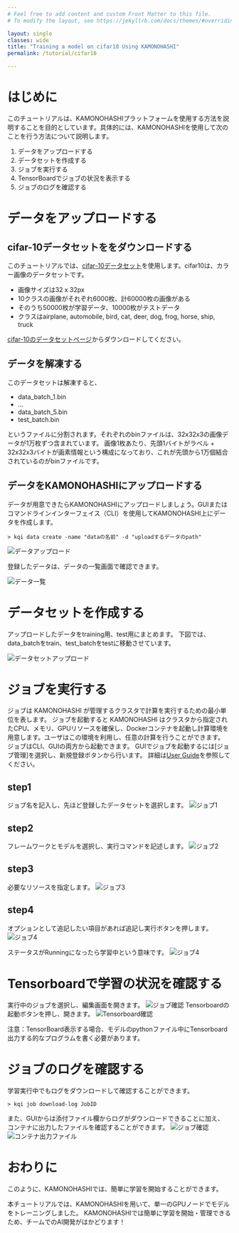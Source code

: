```yaml
---
# Feel free to add content and custom Front Matter to this file.
# To modify the layout, see https://jekyllrb.com/docs/themes/#overriding-theme-defaults

layout: single
classes: wide
title: "Training a model on cifar10 Using KAMONOHASHI"
permalink: /tutorial/cifar10

---
```


# はじめに
このチュートリアルは、KAMONOHASHIプラットフォームを使用する方法を説明することを目的としています。具体的には、KAMONOHASHIを使用して次のことを行う方法について説明します。

 1. データをアップロードする
 1. データセットを作成する
 1. ジョブを実行する
 1. TensorBoardでジョブの状況を表示する
 1. ジョブのログを確認する

# データをアップロードする

## cifar-10データセットををダウンロードする
このチュートリアルでは、[cifar-10データセット](https://www.cs.toronto.edu/~kriz/cifar.html)を使用します。cifar10は、カラー画像のデータセットです。
 - 画像サイズは32 x 32px
 - 10クラスの画像がそれぞれ6000枚、計60000枚の画像がある
 - そのうち50000枚が学習データ、10000枚がテストデータ
 - クラスはairplane, automobile, bird, cat, deer, dog, frog, horse, ship, truck
 
[cifar-10のデータセットページ](http://www.cs.toronto.edu/~kriz/cifar-10-binary.tar.gz)からダウンロードしてください。

## データを解凍する
このデータセットは解凍すると、

- data_batch_1.bin
- ...
- data_batch_5.bin
- test_batch.bin

というファイルに分割されます。それぞれのbinファイルは、32x32x3の画像データが1万枚ずつ含まれています。
画像1枚あたり、先頭1バイトがラベル + 32x32x3バイトが画素情報という構成になっており、これが先頭から1万個結合されているのがbinファイルです。

## データをKAMONOHASHIにアップロードする
データが用意できたらKAMONOHASHIにアップロードしましょう。GUIまたはコマンドラインインターフェイス（CLI）を使用してKAMONOHASHI上にデータを作成します。

```
> kqi data create -name "dataの名前" -d "uploadするデータのpath"
```

![データアップロード](/assets/images/data-create.PNG)

登録したデータは、データの一覧画面で確認できます。

![データ一覧](/assets/images/data-index.png)

# データセットを作成する
アップロードしたデータをtraining用、test用にまとめます。
下図では、data_batchをtrain、test_batchをtestに移動させています。

![データセットアップロード](/assets/images/dataset.PNG)


# ジョブを実行する
ジョブは KAMONOHASHI が管理するクラスタで計算を実行するための最小単位を表します。
ジョブを起動すると KAMONOHASHI はクラスタから指定されたCPU、メモリ、GPUリソースを確保し、Dockerコンテナを起動し計算環境を用意します。ユーザはこの環境を利用し、任意の計算を行うことができます。
ジョブはCLI、GUIの両方から起動できます。
GUIでジョブを起動するには[ジョブ管理]を選択し、新規登録ボタンから行います。
詳細は[User Guide](/docs/user/#ジョブ)を参照してください。

## step1
ジョブ名を記入し、先ほど登録したデータセットを選択します。
![ジョブ1](/assets/images/job-step1.PNG)

## step2
フレームワークとモデルを選択し、実行コマンドを記述します。
![ジョブ2](/assets/images/job-step2.PNG)

## step3
必要なリソースを指定します。
![ジョブ3](/assets/images/job-step3.PNG)

## step4
オプションとして追記したい項目があれば追記し実行ボタンを押します。
![ジョブ4](/assets/images/job-run.PNG)

ステータスがRunningになったら学習中という意味です。
![ジョブ4](/assets/images/job-running.PNG)


# Tensorboardで学習の状況を確認する
実行中のジョブを選択し、編集画面を開きます。
![ジョブ確認](/assets/images/job-edit.PNG)
Tensorboardの起動ボタンを押し、開きます。
![Tensorboard確認](/assets/images/tensorboard.PNG)

注意：TensorBoard表示する場合、モデルのpythonファイル中にTensorboard出力する的なプログラムを書く必要があります。


# ジョブのログを確認する
学習実行中でもログをダウンロードして確認することができます。

```
> kqi job download-log JobID
```

また、GUIからは添付ファイル欄からログがダウンロードできることに加え、
コンテナに出力したファイルを確認することができます。
![ジョブ確認](/assets/images/job-edit.PNG)
![コンテナ出力ファイル](/assets/images/container-files.PNG)

# おわりに
このように、KAMONOHASHIでは、簡単に学習を開始することができます。

本チュートリアルでは、KAMONOHASHIを用いて、単一のGPUノードでモデルをトレーニングしました。
KAMONOHASHIでは簡単に学習を開始・管理できるため、チームでのAI開発がはかどります！